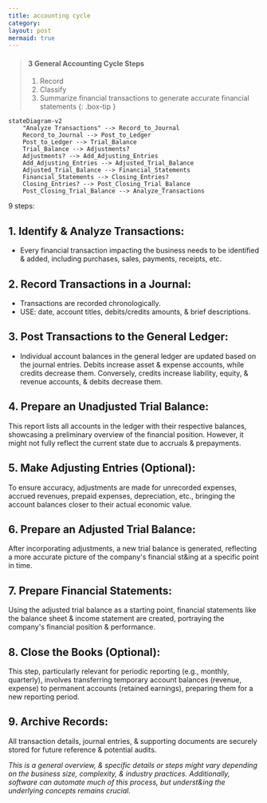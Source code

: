 ```yaml
---
title: accounting cycle
category: 
layout: post
mermaid: true
---
```


> #### 3 General Accounting Cycle Steps
>
> 1. Record
> 2. Classify
> 3. Summarize financial transactions to generate accurate financial statements
{: .box-tip }


```mermaid
stateDiagram-v2
    "Analyze Transactions" --> Record_to_Journal
    Record_to_Journal --> Post_to_Ledger
    Post_to_Ledger --> Trial_Balance
    Trial_Balance --> Adjustments?
    Adjustments? --> Add_Adjusting_Entries
    Add_Adjusting_Entries --> Adjusted_Trial_Balance
    Adjusted_Trial_Balance --> Financial_Statements
    Financial_Statements --> Closing_Entries?
    Closing_Entries? --> Post_Closing_Trial_Balance
    Post_Closing_Trial_Balance --> Analyze_Transactions
```

9 steps:

## 1. Identify & Analyze Transactions:

- Every financial transaction impacting the business needs to be identified & added, including purchases, sales, payments, receipts, etc.

## 2. Record Transactions in a Journal:

- Transactions are recorded chronologically.
- USE: date, account titles, debits/credits amounts, & brief descriptions.

## 3. Post Transactions to the General Ledger:

- Individual account balances in the general ledger are updated based on the journal entries. Debits increase asset & expense accounts, while credits decrease them. Conversely, credits increase liability, equity, & revenue accounts, & debits decrease them.

## 4. Prepare an Unadjusted Trial Balance:

This report lists all accounts in the ledger with their respective balances, showcasing a preliminary overview of the financial position. However, it might not fully reflect the current state due to accruals & prepayments.

## 5. Make Adjusting Entries (Optional):

To ensure accuracy, adjustments are made for unrecorded expenses, accrued revenues, prepaid expenses, depreciation, etc., bringing the account balances closer to their actual economic value.

## 6. Prepare an Adjusted Trial Balance:

After incorporating adjustments, a new trial balance is generated, reflecting a more accurate picture of the company's financial st&ing at a specific point in time.

## 7. Prepare Financial Statements:

Using the adjusted trial balance as a starting point, financial statements like the balance sheet & income statement are created, portraying the company's financial position & performance.

## 8. Close the Books (Optional):

This step, particularly relevant for periodic reporting (e.g., monthly, quarterly), involves transferring temporary account balances (revenue, expense) to permanent accounts (retained earnings), preparing them for a new reporting period.

## 9. Archive Records:

All transaction details, journal entries, & supporting documents are securely stored for future reference & potential audits.

*This is a general overview, & specific details or steps might vary depending on the business size, complexity, & industry practices. Additionally, software can automate much of this process, but underst&ing the underlying concepts remains crucial.*
